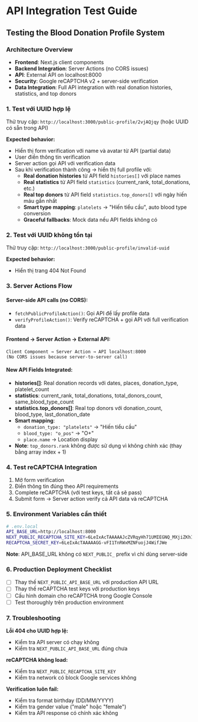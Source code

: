 # API Integration Test Guide

## Testing the Blood Donation Profile System

### Architecture Overview
- **Frontend**: Next.js client components
- **Backend Integration**: Server Actions (no CORS issues)
- **API**: External API on localhost:8000
- **Security**: Google reCAPTCHA v2 + server-side verification
- **Data Integration**: Full API integration with real donation histories, statistics, and top donors

### 1. Test với UUID hợp lệ

Thử truy cập: `http://localhost:3000/public-profile/2vjAQjqy` (hoặc UUID có sẵn trong API)

**Expected behavior:**
- Hiển thị form verification với name và avatar từ API (partial data)
- User điền thông tin verification
- Server action gọi API với verification data
- Sau khi verification thành công → hiển thị full profile với:
  * **Real donation histories** từ API field `histories[]` với place names
  * **Real statistics** từ API field `statistics` (current_rank, total_donations, etc.)
  * **Real top donors** từ API field `statistics.top_donors[]` với ngày hiến máu gần nhất
  * **Smart type mapping**: `platelets` → "Hiến tiểu cầu", auto blood type conversion
  * **Graceful fallbacks**: Mock data nếu API fields không có

### 2. Test với UUID không tồn tại

Thử truy cập: `http://localhost:3000/public-profile/invalid-uuid`

**Expected behavior:**
- Hiển thị trang 404 Not Found

### 3. Server Actions Flow

#### Server-side API calls (no CORS):
- `fetchPublicProfileAction()`: Gọi API để lấy profile data
- `verifyProfileAction()`: Verify reCAPTCHA + gọi API với full verification data

#### Frontend → Server Action → External API:
```
Client Component → Server Action → API localhost:8000
(No CORS issues because server-to-server call)
```

#### New API Fields Integrated:
- **histories[]**: Real donation records với dates, places, donation_type, platelet_count
- **statistics**: current_rank, total_donations, total_donors_count, same_blood_type_count
- **statistics.top_donors[]**: Real top donors với donation_count, blood_type, last_donation_date
- **Smart mapping**:
  - `donation_type: "platelets"` → "Hiến tiểu cầu"
  - `blood_type: "o_pos"` → "O+"
  - `place.name` → Location display
- **Note**: `top_donors.rank` không được sử dụng vì không chính xác (thay bằng array index + 1)

### 4. Test reCAPTCHA Integration

1. Mở form verification
2. Điền thông tin đúng theo API requirements
3. Complete reCAPTCHA (với test keys, tất cả sẽ pass)
4. Submit form → Server action verify cả API data và reCAPTCHA

### 5. Environment Variables cần thiết

```bash
# .env.local
API_BASE_URL=http://localhost:8000
NEXT_PUBLIC_RECAPTCHA_SITE_KEY=6LeIxAcTAAAAAJcZVRqyHh71UMIEGNQ_MXjiZKhI
RECAPTCHA_SECRET_KEY=6LeIxAcTAAAAAGG-vFI1TnRWxMZNFuojJ4WifJWe
```

**Note**: API_BASE_URL không có `NEXT_PUBLIC_` prefix vì chỉ dùng server-side

### 6. Production Deployment Checklist

- [ ] Thay thế `NEXT_PUBLIC_API_BASE_URL` với production API URL
- [ ] Thay thế reCAPTCHA test keys với production keys
- [ ] Cấu hình domain cho reCAPTCHA trong Google Console
- [ ] Test thoroughly trên production environment

### 7. Troubleshooting

**Lỗi 404 cho UUID hợp lệ:**
- Kiểm tra API server có chạy không
- Kiểm tra `NEXT_PUBLIC_API_BASE_URL` đúng chưa

**reCAPTCHA không load:**
- Kiểm tra `NEXT_PUBLIC_RECAPTCHA_SITE_KEY`
- Kiểm tra network có block Google services không

**Verification luôn fail:**
- Kiểm tra format birthday (DD/MM/YYYY)
- Kiểm tra gender value ("male" hoặc "female")
- Kiểm tra API response có chính xác không

